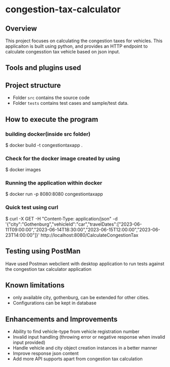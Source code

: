 # congestion-tax-calculator
## Overview
This project focuses on calculating the congestion taxes for vehicles.
This applicaiton is built using python, and provides an HTTP endpoint to calculate congesstion tax vehicle based on json input. 

## Tools and plugins used


## Project structure
- Folder `src` contains the source code
- Folder `tests` contains test cases and sample/test data.


## How to execute the program

### building docker(inside src folder)
$ docker build -t congestiontaxapp .

### Check for the docker image created by using
$ docker images

### Running the application within docker
$ docker run -p 8080:8080 congestiontaxapp


### Quick test using curl
$ curl -X GET -H "Content-Type: application/json" -d '{"city":"Gothenburg","vehicleId":"car","travelDates":["2023-06-11T09:00:00","2023-06-14T18:30:00","2023-06-15T12:00:00","2023-06-23T14:00:00"]}' http://localhost:8080/CalculateCongestionTax


## Testing using PostMan
Have used Postman webclient with desktop application to run tests against the congestion tax calculator application


## Known limitations
- only available city, gothenburg, can be extended for other cities.
- Configurations can be kept in database


## Enhancements and Improvements
- Ability to find vehicle-type from vehicle registration number
- Invalid input handling (throwing error or negative response when invalid input provided)
- Handle vehicle and city object creation instances in a better manner
- Improve response json content
- Add more API supports apart from congestion tax calculation